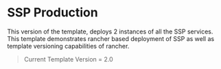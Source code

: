 # SSP Production

This version of the template, deploys 2 instances of all the SSP services. This template demonstrates rancher based deployment of SSP as well as template versioning capabilities of rancher.

> Current Template Version = 2.0